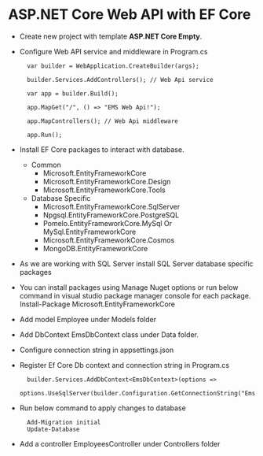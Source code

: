 ﻿# ASP.NET Core Web API with EF Core

- Create new project with template **ASP.NET Core Empty**.
- Configure Web API service and middleware in Program.cs

		var builder = WebApplication.CreateBuilder(args);
		
		builder.Services.AddControllers(); // Web Api service
		
		var app = builder.Build();
		
		app.MapGet("/", () => "EMS Web Api!");
		
		app.MapControllers(); // Web Api middleware
		
		app.Run();
- Install EF Core packages to interact with database.
	- Common
		- Microsoft.EntityFrameworkCore	
		- Microsoft.EntityFrameworkCore.Design
		- Microsoft.EntityFrameworkCore.Tools
	- Database Specific
		- Microsoft.EntityFrameworkCore.SqlServer
		- Npgsql.EntityFrameworkCore.PostgreSQL
		- Pomelo.EntityFrameworkCore.MySql Or MySql.EntityFrameworkCore
		- Microsoft.EntityFrameworkCore.Cosmos
		- MongoDB.EntityFrameworkCore
- As we are working with SQL Server install SQL Server database specific packages
- You can install packages using Manage Nuget options or run below command in visual studio package manager console for each package.
	Install-Package Microsoft.EntityFrameworkCore
- Add model Employee under Models folder
- Add DbContext EmsDbContext class under Data folder.
- Configure connection string in appsettings.json
- Register Ef Core Db context and connection string in Program.cs

		builder.Services.AddDbContext<EmsDbContext>(options => 
		  options.UseSqlServer(builder.Configuration.GetConnectionString("EmsEfConnectionString")));
- Run below command to apply changes to database

		Add-Migration initial
		Update-Database
- Add a controller EmployeesController under Controllers folder	

	
